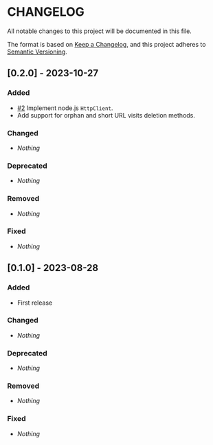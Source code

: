 # CHANGELOG

All notable changes to this project will be documented in this file.

The format is based on [Keep a Changelog](https://keepachangelog.com/en/1.0.0/), and this project adheres to [Semantic Versioning](https://semver.org).

## [0.2.0] - 2023-10-27
### Added
* [#2](https://github.com/shlinkio/shlink-js-sdk/issues/2) Implement node.js `HttpClient`.
* Add support for orphan and short URL visits deletion methods.

### Changed
* *Nothing*

### Deprecated
* *Nothing*

### Removed
* *Nothing*


### Fixed
* *Nothing*

## [0.1.0] - 2023-08-28
### Added
* First release

### Changed
* *Nothing*

### Deprecated
* *Nothing*

### Removed
* *Nothing*

### Fixed
* *Nothing*
